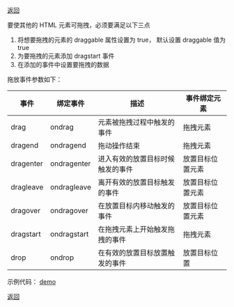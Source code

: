 [返回](./index.md)

要使其他的 HTML 元素可拖拽，必须要满足以下三点

1. 将想要拖拽的元素的 draggable 属性设置为 true， 默认设置 draggable 值为 true
2. 为要拖拽的元素添加 dragstart 事件
3. 在添加的事件中设置要拖拽的数据

拖放事件参数如下：

| 事件 | 绑定事件 | 描述                       | 事件绑定元素 |
| ---- | -------- | -------------------------- | ------------ |
| drag | ondrag   | 元素被拖拽过程中触发的事件 | 拖拽元素     |
| dragend | ondragend   | 拖动操作结束 | 拖拽元素     |
| dragenter | ondragenter   | 进入有效的放置目标时候触发的事件 | 放置目标位置元素     |
| dragleave | ondragleave   | 离开有效的放置目标触发的事件 | 放置目标位置元素     |
| dragover | ondragover   | 在放置目标内移动触发的事件 | 放置目标位置元素     |
| dragstart | ondragstart   | 在拖拽元素上开始触发拖拽的事件 | 拖拽元素     |
| drop | ondrop   | 在有效的放置目标放置触发的事件 | 放置目标位置     |

示例代码：
[demo](./code/draggable-test.html)

[返回](./index.md)
